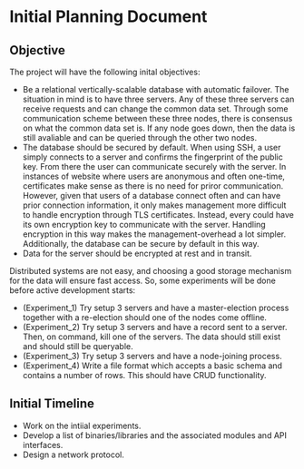 # Initial Planning Document

## Objective

The project will have the following inital objectives:

- Be a relational vertically-scalable database with automatic failover. The situation in mind is to have three servers. Any of these three servers can receive requests and can change the common data set. Through some communication scheme between these three nodes, there is consensus on what the common data set is. If any node goes down, then the data is still avaliable and can be queried through the other two nodes.
- The database should be secured by default. When using SSH, a user simply connects to a server and confirms the fingerprint of the public key. From there the user can communicate securely with the server. In instances of website where users are anonymous and often one-time, certificates make sense as there is no need for priror communication. However, given that users of a database connect often and can have prior connection information, it only makes management more difficult to handle encryption through TLS certificates. Instead, every could have its own encryption key to communicate with the server. Handling encryption in this way makes the management-overhead a lot simpler. Additionally, the database can be secure by default in this way.
- Data for the server should be encrypted at rest and in transit.

Distributed systems are not easy, and choosing a good storage mechanism for the data will ensure fast access. So, some experiments will be done before active development starts:

- (Experiment_1) Try setup 3 servers and have a master-election process together with a re-election should one of the nodes come offline.
- (Experiment_2) Try setup 3 servers and have a record sent to a server. Then, on command, kill one of the servers. The data should still exist and should still be queryable.
- (Experiment_3) Try setup 3 servers and have a node-joining process.
- (Experiment_4) Write a file format which accepts a basic schema and contains a number of rows. This should have CRUD functionality.

## Initial Timeline

- Work on the intiial experiments.
- Develop a list of binaries/libraries and the associated modules and API interfaces.
- Design a network protocol.
